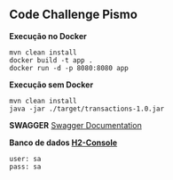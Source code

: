 
## Code Challenge Pismo

**Execução no Docker**

	mvn clean install
	docker build -t app .
	docker run -d -p 8080:8080 app

**Execução sem Docker**

	mvn clean install
	java -jar ./target/transactions-1.0.jar
		
**SWAGGER**
[Swagger Documentation](http://localhost:8080/swagger-ui/index.html)

**Banco de dados 
[H2-Console](http://localhost:8080/h2-console)**

	user: sa
	pass: sa
  
